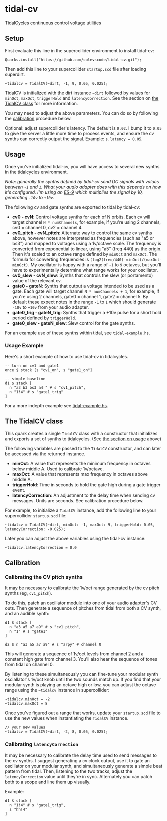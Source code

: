 # tidal-cv
TidalCycles continuous control voltage utilities


## Setup

First evaluate this line in the supercollider environment to install tidal-cv:

```
Quarks.install("https://github.com/colevscode/tidal-cv.git");
```

Then add this line to your supercollider `startup.scd` file after loading superdirt.

```
~tidalcv = TidalCV(~dirt, -1, 9, 0.05, 0.025);
```

TidalCV is initialized with the dirt instance `~dirt` followed by values for `minOct`, `maxOct`, `triggerHold` and `latencyCorrection`. See the section on [the TidalCV class](#the-tidalcv-class) for more information.

You may need to adjust the above parameters. You can do so by following the [calibration](#calibration) procedure below.

Optional: adjust supercollider's latency. The default is `0.02`. I bump it to `0.05` to give the server a little more time to process events, and ensure the cv synths can correctly output the signal. Example: `s.latency = 0.05`.

## Usage

Once you've initialized tidal-cv, you will have access to several new synths in the tidalcycles environment.

*Note: generally the synths defined by tidal-cv send DC signals with values between `-1` and `1`. What your audio adapter does with this depends on how it's configured. I'm using an [ES-9](https://www.expert-sleepers.co.uk/es9.html) which multiplies the signal by 10, generating `-10v` to `+10v`.*

The following cv and gate synths are exported to tidal by tidal-cv:

* **cv0 - cvN**: Control voltage synths for each of N orbits. Each cv will target channel `N * numChannels`, for example, if you're using 2 channels, cv0 = channel 0, cv2 = channel 4.
* **cv0_pitch - cvN_pitch**: Alternate way to control the same cv synths above, however notes are interpreted as frequencies (such as "a5 or bs3") and mapped to voltages using a 1v/octave scale. The frequency is converted from exponential to linear, using "a5" (freq 440) as the origin. Then it's scaled to an octave range defined by `minOct` and `maxOct`. The formula for converting frequencies is `(log2(freq/440)-minOct)/(maxOct-minOct)`. My oscillator is happy with a range of `-1` to `9` octaves, but you'll have to experimentally determine what range works for your oscillator.
* **cv0_slew - cvN_slew**: Synths that controls the slew (or portamento) value of the relevant cv.
* **gate0 - gateN**: Synths that output a voltage intended to be used as a gate. Each gate will target channel `N * numChannels + 1`, for example, if you're using 2 channels, gate0 = channel 1, gate2 = channel 5. By default these expect notes in the range `-1` to `1` which should generate `-10v` to `+10v` from your audio adapter.
* **gate0_trig - gateN_trig**: Synths that trigger a +10v pulse for a short hold period defined by `triggerHold`.
* **gate0_slew - gateN_slew**: Slew control for the gate synths.

For an example use of these synths within tidal, see `tidal-example.hs`.

### Usage Example

Here's a short example of how to use tidal-cv in tidalcycles.

```
-- turn on cv1 and gate1
once $ stack [s "cv1_on", s "gate1_on"]

-- simple baseline
d1 $ stack [
  n "a3 b3 bs3 a4 " # s "cv1_pitch", 
  n "1!4" # s "gate1_trig"
]
```

For a more indepth example see [tidal-example.hs](tidal-example.hs).


## The TidalCV class

This quark creates a single `TidalCV` class with a constructor that initializes and exports a set of synths to tidalcycles. (See [the section on usage](#usage) above)

The following variables are passed to the `TidalCV` constructor, and can later be accessed via the returned instance. 

* **minOct**: A value that represents the minimum frequency in octaves below middle A. Used to calibrate 1v/octave.
* **maxOct**: A value that represents max frequency in octaves above middle A.
* **triggerHold**: Time in seconds to hold the gate high during a gate trigger event. 
* **latencyCorrection**: An adjustment to the delay time when sending cv messages. Units are seconds. See calibration procedure below.

For example, to initialize a `TidalCV` instance, add the following line to your supercollider `startup.scd` file:

```
~tidalcv = TidalCV(~dirt, minOct: -1, maxOct: 9, triggerHold: 0.05, latencyCorrection: -0.025);
```

Later you can adjust the above variables using the tidal-cv instance:

```
~tidalcv.latencyCorrection = 0.0
```


## Calibration

### Calibrating the CV pitch synths

It may be necessary to calibrate the 1v/oct range generated by the cv pitch synths (eg, `cv1_pitch`).

To do this, patch an oscillator module into one of your audio adapter's CV outs. Then generate a sequence of pitches from tidal from both a CV synth, and an audible synth:

```
d1 $ stack [
  n "a3 a5 a7 a9" # s "cv1_pitch",
  n "1" # s "gate1"
]

d2 $ n "a3 a5 a7 a9" # s "arpy" # channel 0

```

This will generate a sequence of 1v/oct levels from channel 2 and a constant high gate from channel 3. You'll also hear the sequence of tones from tidal on channel 0.

By listening to these simultaneously you can fine-tune your modular synth osciallator's 1v/oct knob until the two sounds match up. If you find that your modular synth is playing an octave high or low, you can adjust the octave range using the `~tidalcv` instance in supercollider:

```
~tidalcv.minOct = -2
~tidalcv.maxOct = 8
```

Once you've figured out a range that works, update your `startup.scd` file to use the new values when instantiating the `TidalCV` instance.

```
// your new values
~tidalcv = TidalCV(~dirt, -2, 8, 0.05, 0.025);
```

### Calibrating `latencyCorrection`

It may be necessary to calibrate the delay time used to send messages to the cv synths. I suggest generating a cv clock output, use it to gate an oscillator on your modular synth, and simultaneously generate a simple beat pattern from tidal. Then, listening to the two tracks, adjust the `latencyCorrection` value until they're in sync. Alternately you can patch both to a scope and line them up visually.

Example:

```
d1 $ stack [
  n "1!4" # s "gate1_trig",
  s "hh!4" 
]
```


